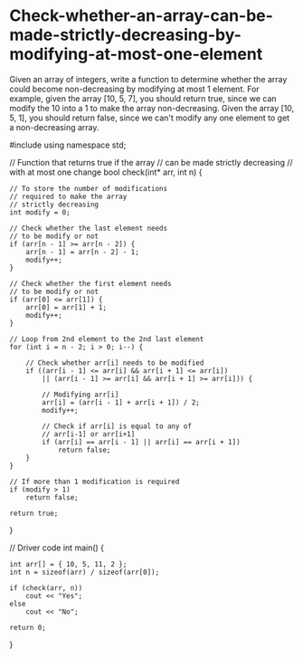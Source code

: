 # Check-whether-an-array-can-be-made-strictly-decreasing-by-modifying-at-most-one-element
Given an array of integers, write a function to determine whether the array could become non-decreasing by modifying at most 1 element.  For example, given the array [10, 5, 7], you should return true, since we can modify the 10 into a 1 to make the array non-decreasing.  Given the array [10, 5, 1], you should return false, since we can't modify any one element to get a non-decreasing array.

#include <iostream> 
using namespace std; 
  
// Function that returns true if the array 
// can be made strictly decreasing 
// with at most one change 
bool check(int* arr, int n) 
{ 
  
    // To store the number of modifications 
    // required to make the array 
    // strictly decreasing 
    int modify = 0; 
  
    // Check whether the last element needs 
    // to be modify or not 
    if (arr[n - 1] >= arr[n - 2]) { 
        arr[n - 1] = arr[n - 2] - 1; 
        modify++; 
    } 
  
    // Check whether the first element needs 
    // to be modify or not 
    if (arr[0] <= arr[1]) { 
        arr[0] = arr[1] + 1; 
        modify++; 
    } 
  
    // Loop from 2nd element to the 2nd last element 
    for (int i = n - 2; i > 0; i--) { 
  
        // Check whether arr[i] needs to be modified 
        if ((arr[i - 1] <= arr[i] && arr[i + 1] <= arr[i]) 
            || (arr[i - 1] >= arr[i] && arr[i + 1] >= arr[i])) { 
  
            // Modifying arr[i] 
            arr[i] = (arr[i - 1] + arr[i + 1]) / 2; 
            modify++; 
  
            // Check if arr[i] is equal to any of 
            // arr[i-1] or arr[i+1] 
            if (arr[i] == arr[i - 1] || arr[i] == arr[i + 1]) 
                return false; 
        } 
    } 
  
    // If more than 1 modification is required 
    if (modify > 1) 
        return false; 
  
    return true; 
} 
  
// Driver code 
int main() 
{ 
  
    int arr[] = { 10, 5, 11, 2 }; 
    int n = sizeof(arr) / sizeof(arr[0]); 
  
    if (check(arr, n)) 
        cout << "Yes"; 
    else
        cout << "No"; 
  
    return 0; 
} 
